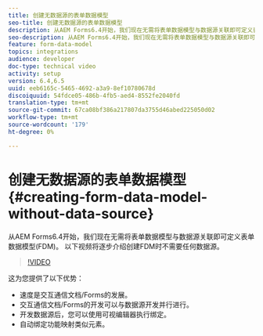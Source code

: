 ```yaml
---
title: 创建无数据源的表单数据模型
seo-title: 创建无数据源的表单数据模型
description: 从AEM Forms6.4开始，我们现在无需将表单数据模型与数据源关联即可定义表单数据模型(FDM)。 以下视频将逐步介绍创建FDM时不需要任何数据源。
seo-description: 从AEM Forms6.4开始，我们现在无需将表单数据模型与数据源关联即可定义表单数据模型(FDM)。 以下视频将逐步介绍创建FDM时不需要任何数据源。
feature: form-data-model
topics: integrations
audience: developer
doc-type: technical video
activity: setup
version: 6.4,6.5
uuid: eeb6165c-5465-4692-a3a9-8ef10780678d
discoiquuid: 54fdce05-486b-4fb5-aed4-8552fe2040fd
translation-type: tm+mt
source-git-commit: 67ca08bf386a217807da3755d46abed225050d02
workflow-type: tm+mt
source-wordcount: '179'
ht-degree: 0%

---
```



# 创建无数据源的表单数据模型 {#creating-form-data-model-without-data-source}

从AEM Forms6.4开始，我们现在无需将表单数据模型与数据源关联即可定义表单数据模型(FDM)。 以下视频将逐步介绍创建FDM时不需要任何数据源。

>[!VIDEO](https://video.tv.adobe.com/v/21414/?quality=9&learn=on)

这为您提供了以下优势：

* 速度是交互通信文档/Forms的发展。
* 交互通信文档/Forms的开发可以与数据源开发并行进行。
* 开发数据源后，您可以使用可视编辑器执行绑定。
* 自动绑定功能映射类似元素。

